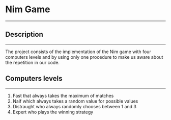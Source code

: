 # Nim Game 
---

## Description
---

The project consists of the implementation of the Nim game with four computers levels and by using only one procedure to make us aware about the repetition in our code.

## Computers levels
---

1. Fast that always takes the maximum of matches
2. Naif which always takes a random value for possible values
3. Distraught who always randomly chooses between 1 and 3
4. Expert who plays the winning strategy
